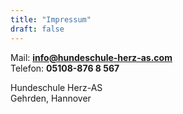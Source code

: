 ```yaml
---
title: "Impressum"
draft: false
---
```

Mail: **info@hundeschule-herz-as.com**  
Telefon: **05108-876 8 567**  
  
Hundeschule Herz-AS  
Gehrden, Hannover

